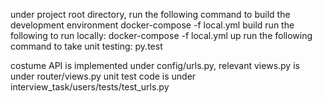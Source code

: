 under project root directory, run the following command to build the development environment
docker-compose -f local.yml build
run the following to run locally:
docker-compose -f local.yml up
run the following command to take unit testing:
py.test

costume API is implemented under config/urls.py, relevant views.py is under router/views.py
unit test code is under interview_task/users/tests/test_urls.py
